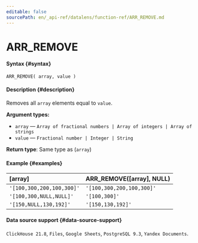 ```yaml
---
editable: false
sourcePath: en/_api-ref/datalens/function-ref/ARR_REMOVE.md
---
```


# ARR_REMOVE



#### Syntax {#syntax}


```
ARR_REMOVE( array, value )
```

#### Description {#description}
Removes all `array` elements equal to `value`.

**Argument types:**
- `array` — `Array of fractional numbers | Array of integers | Array of strings`
- `value` — `Fractional number | Integer | String`


**Return type**: Same type as (`array`)

#### Example {#examples}



| **[array]**               | **ARR_REMOVE([array], NULL)**   |
|:--------------------------|:--------------------------------|
| `'[100,300,200,100,300]'` | `'[100,300,200,100,300]'`       |
| `'[100,300,NULL,NULL]'`   | `'[100,300]'`                   |
| `'[150,NULL,130,192]'`    | `'[150,130,192]'`               |




#### Data source support {#data-source-support}

`ClickHouse 21.8`, `Files`, `Google Sheets`, `PostgreSQL 9.3`, `Yandex Documents`.
